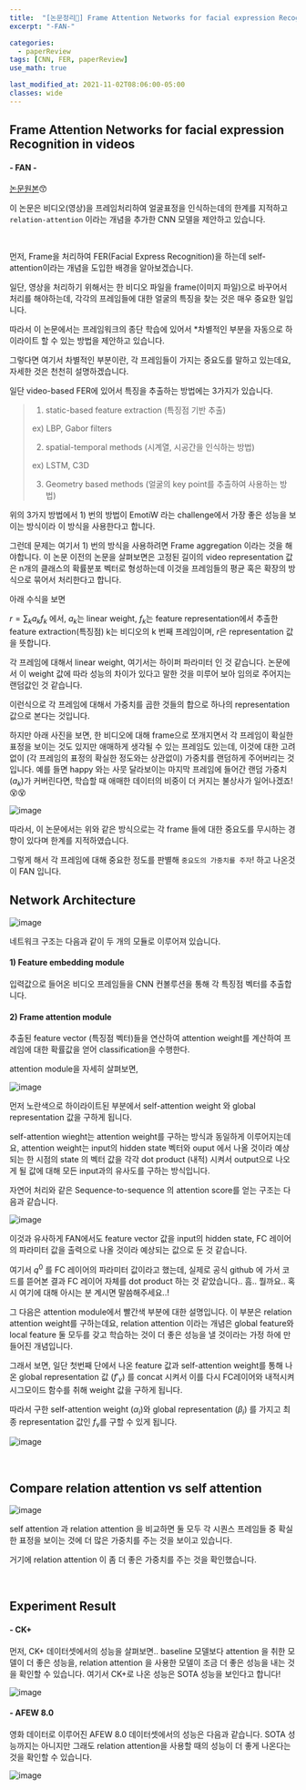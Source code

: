 ```yaml
---
title:  "[논문정리📃] Frame Attention Networks for facial expression Recognition in videos"
excerpt: "-FAN-"

categories:
  - paperReview
tags: [CNN, FER, paperReview]
use_math: true

last_modified_at: 2021-11-02T08:06:00-05:00
classes: wide
---
```


## Frame Attention Networks for facial expression Recognition in videos
#### - FAN - 

[논문원본](https://arxiv.org/pdf/1907.00193.pdf)😙


이 논문은 비디오(영상)을 프레임처리하여 얼굴표정을 인식하는데의 한계를 지적하고 `relation-attention` 이라는 개념을 추가한 CNN 모델을 제안하고 있습니다.

<br>

먼저, Frame을 처리하여 FER(Facial Express Recognition)을 하는데 self-attention이라는 개념을 도입한 배경을 알아보겠습니다.

일단, 영상을 처리하기 위해서는 한 비디오 파일을 frame(이미지 파일)으로 바꾸어서 처리를 해야하는데, 각각의 프레임들에 대한 얼굴의 특징을 찾는 것은 매우 중요한 일입니다. 

따라서 이 논문에서는 프레임워크의 종단 학습에 있어서 *차별적인 부분을 자동으로 하이라이트 할 수 있는 방법을 제안하고 있습니다.

그렇다면 여기서 차별적인 부분이란, 각 프레임들이 가지는 중요도를 말하고 있는데요, 자세한 것은 천천히 설명하겠습니다. 

일단 video-based FER에 있어서 특징을 추출하는 방법에는 3가지가 있습니다.

> 1) static-based feature extraction (특징점 기반 추출)
>  
>  ex) LBP, Gabor filters 
> 
> 2) spatial-temporal methods (시계열, 시공간을 인식하는 방법)
>
>  ex) LSTM, C3D
> 
> 3) Geometry based methods (얼굴의 key point를 추출하여 사용하는 방법)

위의 3가지 방법에서 1) 번의 방법이 EmotiW 라는 challenge에서 가장 좋은 성능을 보이는 방식이라 이 방식을 사용한다고 합니다.

그런데 문제는 여기서 1) 번의 방식을 사용하려면 Frame aggregation 이라는 것을 해야합니다. 이 논문 이전의 논문을 살펴보면은 고정된 길이의
video representation 값은 n개의 클래스의 확률분포 벡터로 형성하는데 이것을 프레임들의 평균 혹은 확장의 방식으로 묶어서 처리한다고 합니다.

아래 수식을 보면

$r=\sum_k a_kf_k$  에서, $a_k$는 linear weight, $f_k$는 feature representation에서 추출한 feature extraction(특징점) k는 비디오의 k 번째 프레임이며, 
$r$은 representation 값을 뜻합니다.

각 프레임에 대해서 linear weight, 여기서는 하이퍼 파라미터 인 것 같습니다. 논문에서 이 weight 값에 따라 성능의 차이가 있다고 말한 것을 미루어 보아 임의로 주어지는 랜덤값인 것 같습니다.

이런식으로 각 프레임에 대해서 가중치를 곱한 것들의 합으로 하나의 representation 값으로 본다는 것입니다.

하지만 아래 사진을 보면, 한 비디오에 대해 frame으로 쪼개지면서 각 프레임이 확실한 표정을 보이는 것도 있지만 애매하게 생각될 수 있는 프레임도 있는데, 
이것에 대한 고려 없이 (각 프레임의 표정의 확실한 정도와는 상관없이) 가중치를 랜덤하게 주어버리는 것입니다. 예를 들면 happy 와는 사뭇 달라보이는 
마지막 프레임에 들어간 랜덤 가중치($a_k$)가 커버린다면, 학습할 때 애매한 데이터의 비중이 더 커지는 불상사가 일어나겠죠!😵😵

![image](https://user-images.githubusercontent.com/53431568/139844228-03f656b0-98b2-4ade-a78f-45be59ab5fb7.png)


따라서, 이 논문에서는 위와 같은 방식으로는 각 frame 들에 대한 중요도를 무시하는 경향이 있다며 한계를 지적하였습니다.

그렇게 해서 각 프레임에 대해 중요한 정도를 판별해 `중요도의 가중치를 주자`! 하고 나온것이 FAN 입니다.


## Network Architecture

![image](https://user-images.githubusercontent.com/53431568/139845144-81277f86-5eef-4a41-85a1-572ee9745962.png)

네트워크 구조는 다음과 같이 두 개의 모듈로 이루어져 있습니다.

#### 1) Feature embedding module

입력값으로 들어온 비디오 프레임들을 CNN 컨볼루션을 통해 각 특징점 벡터를 추출합니다.

#### 2) Frame attention module

추출된 feature vector (특징점 벡터)들을 연산하여 attention weight를 계산하여 프레임에 대한 확률값을 얻어 classification을 수행한다.

attention module을 자세히 살펴보면,

![image](https://user-images.githubusercontent.com/53431568/139846857-1a391cdb-3c77-41dc-be34-75ed2608e3c2.png)

먼저 노란색으로 하이라이트된 부분에서 self-attention weight 와 global representation 값을 구하게 됩니다.

self-attention wieght는 attention weight를 구하는 방식과 동일하게 이루어지는데요, attention weight는 input의 hidden state 벡터와 ouput 에서 나올 것이라 예상되는
한 시점의 state 의 벡터 값을 각각 dot product (내적) 시켜서 output으로 나오게 될 값에 대해 모든 input과의 유사도를 구하는 방식입니다.

자연어 처리와 같은 Sequence-to-sequence 의 attention score를 얻는 구조는 다음과 같습니다.

![image](https://user-images.githubusercontent.com/53431568/139848061-ea286f8d-cfaa-4b2f-b6b6-23e9ac48cd4a.png)


이것과 유사하게 FAN에서도 feature vector 값을 input의 hidden state, FC 레이어의 파라미터 값을 출력으로 나올 것이라 예상되는 값으로 둔 것 같습니다.

여기서 $q^0$ 를 FC 레이어의 파라미터 값이라고 했는데, 실제로 공식 github 에 가서 코드를 뜯어본 결과 FC 레이어 자체를 dot product 하는 것 같았습니다.. 흠.. 뭘까요..
혹시 여기에 대해 아시는 분 계시면 말씀해주세요..!


그 다음은 attention module에서 빨간색 부분에 대한 설명입니다. 이 부분은 relation attention weight를 구하는데요, relation attention 이라는 개념은 global feature와
local feature 둘 모두를 갖고 학습하는 것이 더 좋은 성능을 낼 것이라는 가정 하에 만들어진 개념입니다.

그래서 보면, 일단 첫번째 단에서 나온 feature 값과 self-attention weight를 통해 나온 global representation 값 ($f\prime_v$) 를 concat 시켜서 이를 다시 FC레이어와 내적시켜 시그모이드 
함수를 취해  weight 값을 구하게 됩니다. 

따라서 구한 self-attention weight ($\alpha_i$)와 global representation ($\beta_i$) 를 가지고 최종 representation 값인 $f_v$를 구할 수 있게 됩니다.

![image](https://user-images.githubusercontent.com/53431568/139848667-8fbbfde8-66b8-403a-906b-64558d2e69f3.png)


<br>

## Compare relation attention vs self attention 

![image](https://user-images.githubusercontent.com/53431568/139850179-ed478368-85cc-4dc8-bafd-d461f57bfc53.png)

self attention 과 relation attention 을 비교하면 둘 모두 각 시퀀스 프레임들 중 확실한 표정을 보이는 것에 더 많은 가중치를 주는 것을 보이고 있습니다.

거기에 relation attention 이 좀 더 좋은 가중치를 주는 것을 확인했습니다.

<br>

## Experiment Result

 #### - CK+
 
 먼저, CK+ 데이터셋에서의 성능을 살펴보면.. baseline 모델보다 attention 을 취한 모델이 더 좋은 성능을, relation attention 을 사용한 모델이 조금 더 좋은 성능을 내는 것을
 확인할 수 있습니다. 여기서 CK+로 나온 성능은 SOTA 성능을 보인다고 합니다!
 
 
![image](https://user-images.githubusercontent.com/53431568/139851794-587f778e-303e-4e4c-9d20-5e3ccdc6b5af.png)




#### - AFEW 8.0 

영화 데이터로 이루어진 AFEW 8.0 데이터셋에서의 성능은 다음과 같습니다. SOTA 성능까지는 아니지만 그래도 relation attention을 사용할 때의 성능이 더 좋게 나온다는 것을 확인할 수 있습니다.

![image](https://user-images.githubusercontent.com/53431568/139852137-c542a8c7-8a40-4d94-8031-b761cb446fa2.png)




